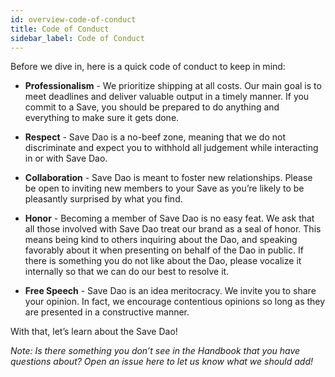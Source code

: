 ```yaml
---
id: overview-code-of-conduct
title: Code of Conduct
sidebar_label: Code of Conduct
---
```


Before we dive in, here is a quick code of conduct to keep in mind:

  * **Professionalism** - We prioritize shipping at all costs. Our main goal is to meet deadlines and deliver valuable output in a timely manner. If you commit to a Save, you should be prepared to do anything and everything to make sure it gets done.

  * **Respect** -  Save Dao is a no-beef zone, meaning that we do not discriminate and expect you to withhold all judgement while interacting in or with Save Dao.

  * **Collaboration** - Save Dao is meant to foster new relationships. Please be open to inviting new members to your Save as you’re likely to be pleasantly surprised by what you find.

  * **Honor** - Becoming a member of Save Dao is no easy feat. We ask that all those involved with Save Dao treat our brand as a seal of honor. This means being kind to others inquiring about the Dao, and speaking favorably about it when presenting on behalf of the Dao in public. If there is something you do not like about the Dao, please vocalize it internally so that we can do our best to resolve it.

  * **Free Speech** - Save Dao is an idea meritocracy. We invite you to share your opinion. In fact, we encourage contentious opinions so long as they are presented in a constructive manner.


With that, let’s learn about the Save Dao!

_Note: Is there something you don’t see in the Handbook that you have questions about? Open an issue here to let us know what we should add!_
